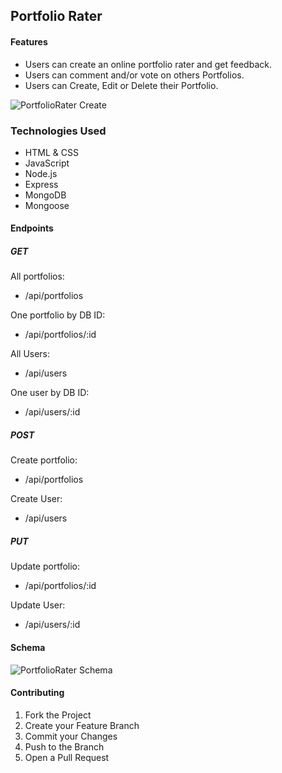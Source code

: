 ## Portfolio Rater

#### Features

- Users can create an online portfolio rater and get feedback.
- Users can comment and/or vote on others Portfolios.
- Users can Create, Edit or Delete their Portfolio.

![PortfolioRater Create](https://user-images.githubusercontent.com/58185036/74962418-1d1c0c80-53cd-11ea-8c07-d77e13b991e1.png)

### Technologies Used

- HTML & CSS
- JavaScript
- Node.js
- Express
- MongoDB
- Mongoose

#### Endpoints

##### GET

All portfolios:

- /api/portfolios

One portfolio by DB ID:

- /api/portfolios/:id

All Users:

- /api/users

One user by DB ID:

- /api/users/:id

##### POST

Create portfolio:

- /api/portfolios

Create User:

- /api/users

##### PUT

Update portfolio:

- /api/portfolios/:id

Update User:

- /api/users/:id

#### Schema

![PortfolioRater Schema](https://user-images.githubusercontent.com/58185036/74962767-ca8f2000-53cd-11ea-997e-8a9ad4fb0a4b.png)

#### Contributing

1. Fork the Project
2. Create your Feature Branch
3. Commit your Changes
4. Push to the Branch
5. Open a Pull Request
